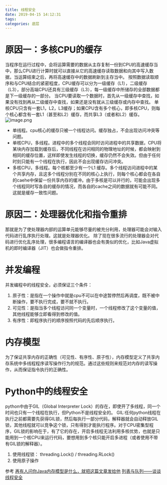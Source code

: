 ```yaml
---
title: 线程安全
date: 2019-04-15 14:12:31
tags: 
categories: 底层
---
```

# 原因一：多核CPU的缓存
当程序在运行过程中，会将运算需要的数据从主存复制一份到CPU的高速缓存当中，那么CPU进行计算时就可以直接从它的高速缓存读取数据和向其中写入数据，当运算结束之后，再将高速缓存中的数据刷新到主存当中。
按照数据读取顺序和与CPU结合的紧密程度，CPU缓存可以分为一级缓存（L1），二级缓存（L3），部分高端CPU还具有三级缓存（L3），每一级缓存中所储存的全部数据都是下一级缓存的一部分。
当CPU要读取一个数据时，首先从一级缓存中查找，如果没有找到再从二级缓存中查找，如果还是没有就从三级缓存或内存中查找。
单核CPU只含有一套L1，L2，L3缓存；如果CPU含有多个核心，即多核CPU，则每个核心都含有一套L1（甚至和L2）缓存，而共享L3（或者和L2）缓存。
![image.png](0.png)

- 单线程。cpu核心的缓存只被一个线程访问。缓存独占，不会出现访问冲突等问题。
- 单核CPU，多线程。进程中的多个线程会同时访问进程中的共享数据，CPU将某块内存加载到缓存后，不同线程在访问相同的物理地址的时候，都会映射到相同的缓存位置，这样即使发生线程的切换，缓存仍然不会失效。但由于任何时刻只能有一个线程在执行，因此不会出现缓存访问冲突。
- 多核CPU，多线程。每个核都至少有一个L1 缓存。多个线程访问进程中的某个共享内存，且这多个线程分别在不同的核心上执行，则每个核心都会在各自的caehe中保留一份共享内存的缓冲。由于多核是可以并行的，可能会出现多个线程同时写各自的缓存的情况，而各自的cache之间的数据就有可能不同。这就是缓存一致性问题。

# 原因二：处理器优化和指令重排
那就是为了使处理器内部的运算单元能够尽量的被充分利用，处理器可能会对输入代码进行乱序执行处理。这就是处理器优化。
除了现在很多流行的处理器会对代码进行优化乱序处理，很多编程语言的编译器也会有类似的优化，比如Java虚拟机的即时编译器（JIT）也会做指令重排。

# 并发编程
并发编程中的线程安全，必须保证三个条件：
1. 原子性：是指在一个操作中就是cpu不可以在中途暂停然后再调度，既不被中断操作，要不执行完成，要不就不执行。
2. 可见性：是指当多个线程访问同一个变量时，一个线程修改了这个变量的值，其他线程能够立即看得到修改的值。
3. 有序性：即程序执行的顺序按照代码的先后顺序执行。

# 内存模型
为了保证共享内存的正确性（可见性、有序性、原子性），内存模型定义了共享内存系统中多线程程序读写操作行为的规范。通过这些规则来规范对内存的读写操作，从而保证指令执行的正确性。

# Python中的线程安全
python中由于GIL（Global Interpreter Lock）的存在，即使开了多线程，同一个时间也只有一个线程在执行，但Python不是线程安全的。
GIL:任何python线程在执行之前都需要先获得GIL锁，然后每执行一部分代码，解释器就会自动释放GIL锁，其他线程就可以竞争这个锁，只有得到才能执行程序。对于CPU密集型程序，GIL锁的影响在于，有了它的存在，开启多线程无法利用多核优势，也就是只能用到一个核CPU来运行代码，要想用到多个核只能开启多进程（或者使用不带有GIL锁的解释器）。
1. 使用线程锁： threading.Lock() / threading.RLock()
2. 使用原子操作


参考
[再有人问你Java内存模型是什么，就把这篇文章发给他](https://juejin.im/post/5cad4adc5188251b1f4d87d2)
[列表与队列——谈谈线程安全](https://juejin.im/post/5b129a1be51d45068a6c91d4)



